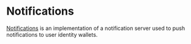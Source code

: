 # Notifications

[Notifications](https://github.com/iden3/notifications-server) is an implementation of a notification server used to push notifications to user identity wallets.